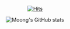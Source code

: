 <div align='center'>
  
[![Hits](https://hits.seeyoufarm.com/api/count/incr/badge.svg?url=https%3A%2F%2Fgithub.com%2Fmoong23&count_bg=%23D594FF&title_bg=%23A9A9A9&icon=&icon_color=%23DBA7FF&title=hits&edge_flat=false)](https://github.com/moong23/moong23)

![Moong's GitHub stats](https://github-readme-stats.vercel.app/api?username=moong23&show_icons=true&theme=radical)
</div>
<!--
**moong23/moong23** is a ✨ _special_ ✨ repository because its `README.md` (this file) appears on your GitHub profile.

Here are some ideas to get you started:

- 🔭 I’m currently working on ...
- 🌱 I’m currently learning ...
- 👯 I’m looking to collaborate on ...
- 🤔 I’m looking for help with ...
- 💬 Ask me about ...
- 📫 How to reach me: ...
- 😄 Pronouns: ...
- ⚡ Fun fact: ...
-->
